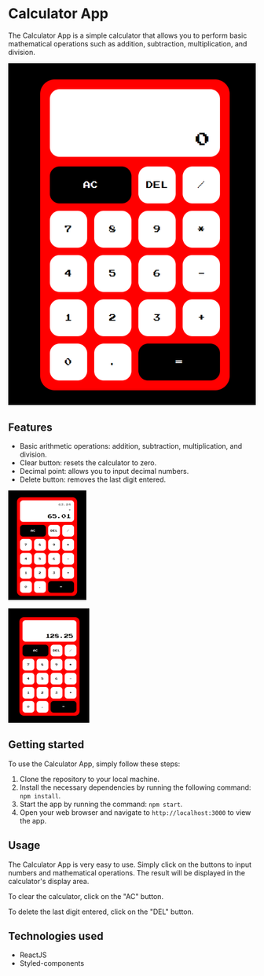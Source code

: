 # Calculator App

The Calculator App is a simple calculator that allows you to perform basic mathematical operations such as addition, subtraction, multiplication, and division.

![Screenshot of the app.](./src/static/pic/screenshot1.png)

## Features
- Basic arithmetic operations: addition, subtraction, multiplication, and division.
- Clear button: resets the calculator to zero.
- Decimal point: allows you to input decimal numbers.
- Delete button: removes the last digit entered.

![After add some inputs.](./src/static/pic/screenshot3.png)

![After calculation.](./src/static/pic/screenshot2.png)

## Getting started
To use the Calculator App, simply follow these steps:

1. Clone the repository to your local machine.
2. Install the necessary dependencies by running the following command: `npm install`.
3. Start the app by running the command: `npm start`.
4. Open your web browser and navigate to `http://localhost:3000` to view the app.

## Usage
The Calculator App is very easy to use. Simply click on the buttons to input numbers and mathematical operations. The result will be displayed in the calculator's display area.

To clear the calculator, click on the "AC" button.

To delete the last digit entered, click on the "DEL" button.

## Technologies used

- ReactJS
- Styled-components